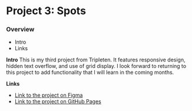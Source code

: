 # Project 3: Spots

### Overview

- Intro
- Links

**Intro**
This is my third project from Tripleten. It features responsive design, hidden text overflow, and use of grid display. I look forward to returning to this project to add functionality that I will learn in the coming months.

**Links**

- [Link to the project on Figma](https://www.figma.com/file/BBNm2bC3lj8QQMHlnqRsga/Sprint-3-Project-%E2%80%94-Spots?type=design&node-id=2%3A60&mode=design&t=afgNFybdorZO6cQo-1)
- [Link to the project on GitHub Pages]()
